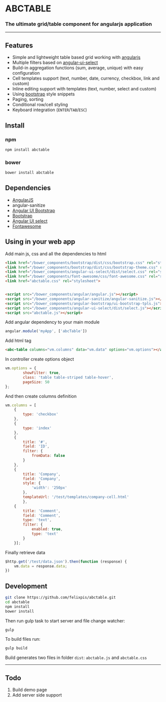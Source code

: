 # ABCTABLE

### The ultimate grid/table component for angularjs application
---
## Features
* Simple and lightweight table based grid working with [angularjs](https://angularjs.org/)
* Multiple filters based on [angular-ui-select](https://angular-ui.github.io/ui-select/)
* Build-in aggregation functions (sum, average, unique) with easy configuration
* Cell templates support (text, number, date, currency, checkbox, link and custom)
* Inline editing support with templates (text, number, select and custom)
* Using [bootstrap](http://getbootstrap.com) style snippets
* Paging, sorting
* Conditional row/cell styling
* Keyboard integration (`ENTER`/`TAB`/`ESC`)

## Install
### npm
```sh
npm install abctable
```
### bower
```sh
bower install abctable
```
## Dependencies
* [AngularJS](https://angularjs.org/)
* angular-sanitize
* [Angular UI Bootstrap](http://angular-ui.github.io/bootstrap/)
* [Bootstrap](http://getbootstrap.com)
* [Angular UI select](https://angular-ui.github.io/ui-select/)
* [Fontawesome](http://fontawesome.io/)

## Using in your web app
Add main js, css and all the dependencies to html
```html
<link href="/bower_components/bootstrap/dist/css/bootstrap.css" rel="stylesheet">
<link href="/bower_components/bootstrap/dist/css/bootstrap-theme.css" rel="stylesheet">
<link href="/bower_components/angular-ui-select/dist/select.css" rel="stylesheet">
<link href="/bower_components/font-awesome/css/font-awesome.css" rel="stylesheet">
<link href="abctable.css" rel="stylesheet">


<script src="/bower_components/angular/angular.js"></script>
<script src="/bower_components/angular-sanitize/angular-sanitize.js"></script>
<script src="/bower_components/angular-bootstrap/ui-bootstrap-tpls.js"></script>
<script src="/bower_components/angular-ui-select/dist/select.js"></script>
<script src="abctable.js"></script>
```
Add angular dependency to your main module
```javascript
angular.module('myApp', ['abcTable'])
```

Add html tag
```html
<abc-table columns="vm.columns" data="vm.data" options="vm.options"></abc-table>
```

In controller create options object
```javascript
vm.options = {
        showFilter: true,
        class: 'table table-striped table-hover',
        pageSize: 50
};
```
And then create columns definition
```javascript
vm.columns = [
    {
        type: 'checkbox'
    },
    {
        type: 'index'
    },
    {
        title: '#',
        field: 'ID',
        filter: {
            fromData: false
        }
    },
    {
        title: 'Company',
        field: 'Company',
        style: {
            'width': '250px'
        },
        templateUrl: '/test/templates/company-cell.html'
        },
    {
        title: 'Comment',
        field: 'Comment',
        type: 'text',
        filter: {
            enabled: true,
            type: 'text'
        }
    }];
```
Finally retrieve data
```javascript
$http.get('/test/data.json').then(function (response) {
    vm.data = response.data;
})
```
## Development
```sh
git clone https://github.com/felixpis/abctable.git
cd abctable
npm install
bower install
```
Then run gulp task to start server and file change watcher:
```sh
gulp
```
To build files run:
```sh
gulp build
```
Build generates two files in folder `dist`: `abctable.js` and `abctable.css`

***
## Todo
1. Build demo page
2. Add server side support